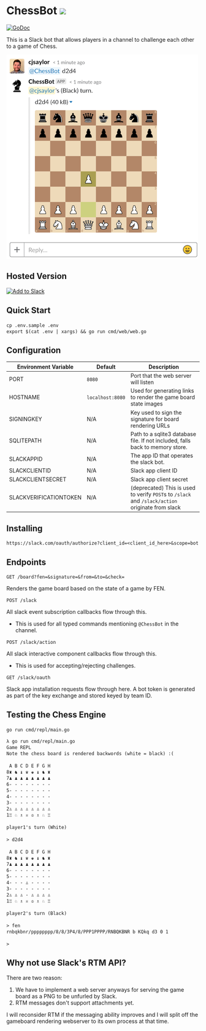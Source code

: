 # ChessBot [![](https://drone.chris-saylor.com/api/badges/cjsaylor/chessbot/status.svg)](https://drone.chris-saylor.com/cjsaylor/chessbot)

[![GoDoc](https://godoc.org/github.com/cjsaylor/chessbot?status.svg)](https://godoc.org/github.com/cjsaylor/chessbot)

This is a Slack bot that allows players in a channel to challenge each other to a game of Chess.

![](./doc/screenshot.png)

## Hosted Version

[![Add to Slack](https://platform.slack-edge.com/img/add_to_slack.png)](https://slack.com/oauth/authorize?client_id=4813578032.414983030853&scope=bot)

## Quick Start

```
cp .env.sample .env
export $(cat .env | xargs) && go run cmd/web/web.go
```

## Configuration

| Environment Variable | Default | Description
| --- | --- | ---
| PORT | `8080` | Port that the web server will listen
| HOSTNAME | `localhost:8080` | Used for generating links to render the game board state images
| SIGNINGKEY | N/A | Key used to sign the signature for board rendering URLs
| SQLITEPATH | N/A | Path to a sqlite3 database file. If not included, falls back to memory store.
| SLACKAPPID | N/A | The app ID that operates the slack bot.
| SLACKCLIENTID | N/A | Slack app client ID
| SLACKCLIENTSECRET | N/A | Slack app client secret
| SLACKVERIFICATIONTOKEN | N/A | (deprecated) This is used to verify `POST`s to `/slack` and `/slack/action` originate from slack

## Installing

```
https://slack.com/oauth/authorize?client_id=<client_id_here>&scope=bot
```

## Endpoints

```
GET /board?fen=&signature=&from=&to=&check=
```

Renders the game board based on the state of a game by FEN.

```
POST /slack
```

All slack event subscription callbacks flow through this.

* This is used for all typed commands mentioning `@ChessBot` in the channel.

```
POST /slack/action
```

All slack interactive component callbacks flow through this.

* This is used for accepting/rejecting challenges.

```
GET /slack/oauth
```

Slack app installation requests flow through here. A bot token is generated as part of the key exchange and stored keyed by team ID.

## Testing the Chess Engine

```
go run cmd/repl/main.go
```

```
λ go run cmd/repl/main.go
Game REPL
Note the chess board is rendered backwords (white = black) :(

 A B C D E F G H
8♜ ♞ ♝ ♛ ♚ ♝ ♞ ♜
7♟ ♟ ♟ ♟ ♟ ♟ ♟ ♟
6- - - - - - - -
5- - - - - - - -
4- - - - - - - -
3- - - - - - - -
2♙ ♙ ♙ ♙ ♙ ♙ ♙ ♙
1♖ ♘ ♗ ♕ ♔ ♗ ♘ ♖

player1's turn (White)

> d2d4

 A B C D E F G H
8♜ ♞ ♝ ♛ ♚ ♝ ♞ ♜
7♟ ♟ ♟ ♟ ♟ ♟ ♟ ♟
6- - - - - - - -
5- - - - - - - -
4- - - ♙ - - - -
3- - - - - - - -
2♙ ♙ ♙ - ♙ ♙ ♙ ♙
1♖ ♘ ♗ ♕ ♔ ♗ ♘ ♖

player2's turn (Black)

> fen
rnbqkbnr/pppppppp/8/8/3P4/8/PPP1PPPP/RNBQKBNR b KQkq d3 0 1

>
```

## Why not use Slack's RTM API?

There are two reason:

1. We have to implement a web server anyways for serving the game board as a PNG to be unfurled by Slack.
2. RTM messages don't support attachments yet.

I will reconsider RTM if the messaging ability improves and I will split off the gameboard rendering webserver
to its own process at that time.